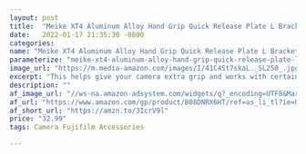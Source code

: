 ```yaml
---
layout: post
title:  "Meike XT4 Aluminum Alloy Hand Grip Quick Release Plate L Bracket Compatible with Fujifilm X-T4"
date:   2022-01-17 21:35:30 -0800
categories: 
name: "Meike XT4 Aluminum Alloy Hand Grip Quick Release Plate L Bracket Compatible with Fujifilm X-T4"
parameterize: "meike-xt4-aluminum-alloy-hand-grip-quick-release-plate-l-bracket-compatible-with-fujifilm-x-t4"
image_url: "https://m.media-amazon.com/images/I/41C4St7skaL._SL250_.jpg"
excerpt: "This helps give your camera extra grip and works with certain tripod systems. Which is very nice! You can just slide it on and off your tripod with ease. Also has extra holes in the bottom to attach extra parts to put on and off gimbal with out having to remove grip. Can also remove the battery with out removing the grip. Overall, very satisfied with this."
description: ""
af_image_url: "//ws-na.amazon-adsystem.com/widgets/q?_encoding=UTF8&MarketPlace=US&ASIN=B08DNRX6HT&ServiceVersion=20070822&ID=AsinImage&WS=1&Format=_SL250_&tag=bennguyenus-20"
af_url: "https://www.amazon.com/gp/product/B08DNRX6HT/ref=as_li_tl?ie=UTF8&camp=1789&creative=9325&creativeASIN=B08DNRX6HT&linkCode=as2&tag=bennguyenus-20&linkId=66c0375e0ee15f5ea24f503071dcb608"
af_short_url: "https://amzn.to/3IcrV9l"
price: "32.99"
tags: Camera Fujifilm Accessories

---
```

